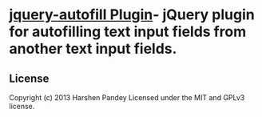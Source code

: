 [jquery-autofill Plugin](http://plugins.jquery.com/autofill/)- jQuery plugin for autofilling text input fields from another text input fields.
===============================

## License
Copyright (c) 2013 Harshen Pandey
Licensed under the MIT and GPLv3 license.

